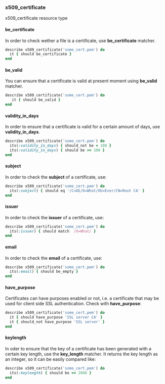 ### <a name="x509_certificate">x509_certificate</a>

x509_certificate resource type

#### be_certificate

In order to check wether a file is a certificate, use **be_certificate** matcher.

```ruby
describe x509_certificate('some_cert.pem') do
  it { should be_certificate }
end
```

#### be_valid

You can ensure that a certificate is valid at present moment using **be_valid** matcher.

```ruby
describe x509_certificate('some_cert.pem') do
   it { should be_valid }
end
```

#### validity\_in\_days

In order to ensure that a certificate is valid for a certain amount of days, use **validity\_in\_days**.

```ruby
describe x509_certificate('some_cert.pem') do
  its(:validity_in_days) { should_not be < 100 }
  its(:validity_in_days) { should be >= 100 }
end
```

#### subject

In order to check the **subject** of a certificate, use: 

```ruby
describe x509_certificate('some_cert.pem') do
  its(:subject) { should eq '/C=DE/O=What/OU=Ever/CN=Root CA' }
end
```
#### issuer

In order to check the **issuer** of a certificate, use:

```ruby
describe x509_certificate('some_cert.pem') do
  its(:issuer) { should match  /O=What/ }
end
```
#### email

In order to check the **email** of a certificate, use:

```ruby
describe x509_certificate('some_cert.pem') do
  its(:email) { should be_empty }
end
```

#### have_purpose

Certificates can have purposes enabled or not, i.e. a certificate that may be used for client side SSL authentication.
Check with **have_purpose**:

```ruby
describe x509_certificate('some_cert.pem') do
  it { should have_purpose 'SSL server CA' }
  it { should_not have_purpose 'SSL server' }
end
```

#### keylength

In oder to ensure that the key of a certificate has been generated with a certain key length, use the **key_length** matcher. 
It returns the key length as an integer, so it can be easily compared like:

```ruby
describe x509_certificate('some_cert.pem') do
  its(:keylength) { should be >= 2048 }
end
```

